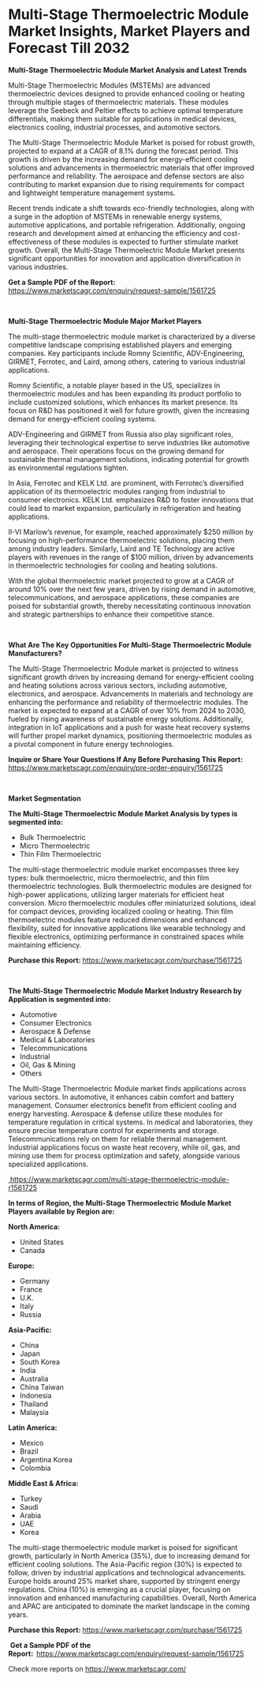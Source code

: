 <p><h1>Multi-Stage Thermoelectric Module Market Insights, Market Players and Forecast Till 2032</h1></p><p><strong>Multi-Stage Thermoelectric Module Market Analysis and Latest Trends</strong></p>
<p><p>Multi-Stage Thermoelectric Modules (MSTEMs) are advanced thermoelectric devices designed to provide enhanced cooling or heating through multiple stages of thermoelectric materials. These modules leverage the Seebeck and Peltier effects to achieve optimal temperature differentials, making them suitable for applications in medical devices, electronics cooling, industrial processes, and automotive sectors.</p><p>The Multi-Stage Thermoelectric Module Market is poised for robust growth, projected to expand at a CAGR of 8.1% during the forecast period. This growth is driven by the increasing demand for energy-efficient cooling solutions and advancements in thermoelectric materials that offer improved performance and reliability. The aerospace and defense sectors are also contributing to market expansion due to rising requirements for compact and lightweight temperature management systems.</p><p>Recent trends indicate a shift towards eco-friendly technologies, along with a surge in the adoption of MSTEMs in renewable energy systems, automotive applications, and portable refrigeration. Additionally, ongoing research and development aimed at enhancing the efficiency and cost-effectiveness of these modules is expected to further stimulate market growth. Overall, the Multi-Stage Thermoelectric Module Market presents significant opportunities for innovation and application diversification in various industries.</p></p>
<p><strong>Get a Sample PDF of the Report:&nbsp;</strong> <a href="https://www.marketscagr.com/enquiry/request-sample/1561725?utm_campaign=2194&utm_medium=2&utm_source=Github&utm_content=ia&utm_term=28022025&utm_id=multi-stage-thermoelectric-module">https://www.marketscagr.com/enquiry/request-sample/1561725</a></p>
<p>&nbsp;</p>
<p><strong>Multi-Stage Thermoelectric Module Major Market Players</strong></p>
<p><p>The multi-stage thermoelectric module market is characterized by a diverse competitive landscape comprising established players and emerging companies. Key participants include Romny Scientific, ADV-Engineering, GIRMET, Ferrotec, and Laird, among others, catering to various industrial applications.</p><p>Romny Scientific, a notable player based in the US, specializes in thermoelectric modules and has been expanding its product portfolio to include customized solutions, which enhances its market presence. Its focus on R&D has positioned it well for future growth, given the increasing demand for energy-efficient cooling systems.</p><p>ADV-Engineering and GIRMET from Russia also play significant roles, leveraging their technological expertise to serve industries like automotive and aerospace. Their operations focus on the growing demand for sustainable thermal management solutions, indicating potential for growth as environmental regulations tighten.</p><p>In Asia, Ferrotec and KELK Ltd. are prominent, with Ferrotec’s diversified application of its thermoelectric modules ranging from industrial to consumer electronics. KELK Ltd. emphasizes R&D to foster innovations that could lead to market expansion, particularly in refrigeration and heating applications.</p><p>II-VI Marlow’s revenue, for example, reached approximately $250 million by focusing on high-performance thermoelectric solutions, placing them among industry leaders. Similarly, Laird and TE Technology are active players with revenues in the range of $100 million, driven by advancements in thermoelectric technologies for cooling and heating solutions.</p><p>With the global thermoelectric market projected to grow at a CAGR of around 10% over the next few years, driven by rising demand in automotive, telecommunications, and aerospace applications, these companies are poised for substantial growth, thereby necessitating continuous innovation and strategic partnerships to enhance their competitive stance.</p></p>
<p>&nbsp;</p>
<p><strong>What Are The Key Opportunities For Multi-Stage Thermoelectric Module Manufacturers?</strong></p>
<p><p>The Multi-Stage Thermoelectric Module market is projected to witness significant growth driven by increasing demand for energy-efficient cooling and heating solutions across various sectors, including automotive, electronics, and aerospace. Advancements in materials and technology are enhancing the performance and reliability of thermoelectric modules. The market is expected to expand at a CAGR of over 10% from 2024 to 2030, fueled by rising awareness of sustainable energy solutions. Additionally, integration in IoT applications and a push for waste heat recovery systems will further propel market dynamics, positioning thermoelectric modules as a pivotal component in future energy technologies.</p></p>
<p><strong>Inquire or Share Your Questions If Any Before Purchasing This Report:</strong> <a href="https://www.marketscagr.com/enquiry/pre-order-enquiry/1561725?utm_campaign=2194&utm_medium=2&utm_source=Github&utm_content=ia&utm_term=28022025&utm_id=multi-stage-thermoelectric-module">https://www.marketscagr.com/enquiry/pre-order-enquiry/1561725</a></p>
<p>&nbsp;</p>
<p><strong>Market Segmentation</strong></p>
<p><strong>The Multi-Stage Thermoelectric Module Market Analysis by types is segmented into:</strong></p>
<p><ul><li>Bulk Thermoelectric</li><li>Micro Thermoelectric</li><li>Thin Film Thermoelectric</li></ul></p>
<p><p>The multi-stage thermoelectric module market encompasses three key types: bulk thermoelectric, micro thermoelectric, and thin film thermoelectric technologies. Bulk thermoelectric modules are designed for high-power applications, utilizing larger materials for efficient heat conversion. Micro thermoelectric modules offer miniaturized solutions, ideal for compact devices, providing localized cooling or heating. Thin film thermoelectric modules feature reduced dimensions and enhanced flexibility, suited for innovative applications like wearable technology and flexible electronics, optimizing performance in constrained spaces while maintaining efficiency.</p></p>
<p><strong>Purchase this Report:&nbsp;</strong><a href="https://www.marketscagr.com/purchase/1561725?utm_campaign=2194&utm_medium=2&utm_source=Github&utm_content=ia&utm_term=28022025&utm_id=multi-stage-thermoelectric-module">https://www.marketscagr.com/purchase/1561725</a></p>
<p>&nbsp;</p>
<p><strong>The Multi-Stage Thermoelectric Module Market Industry Research by Application is segmented into:</strong></p>
<p><ul><li>Automotive</li><li>Consumer Electronics</li><li>Aerospace & Defense</li><li>Medical & Laboratories</li><li>Telecommunications</li><li>Industrial</li><li>Oil, Gas & Mining</li><li>Others</li></ul></p>
<p><p>The Multi-Stage Thermoelectric Module market finds applications across various sectors. In automotive, it enhances cabin comfort and battery management. Consumer electronics benefit from efficient cooling and energy harvesting. Aerospace & defense utilize these modules for temperature regulation in critical systems. In medical and laboratories, they ensure precise temperature control for experiments and storage. Telecommunications rely on them for reliable thermal management. Industrial applications focus on waste heat recovery, while oil, gas, and mining use them for process optimization and safety, alongside various specialized applications.</p></p>
<p><a href="https://www.marketscagr.com/multi-stage-thermoelectric-module-r1561725?utm_campaign=2194&utm_medium=2&utm_source=Github&utm_content=ia&utm_term=28022025&utm_id=multi-stage-thermoelectric-module">&nbsp;https://www.marketscagr.com/multi-stage-thermoelectric-module-r1561725</a></p>
<p><strong>In terms of Region, the Multi-Stage Thermoelectric Module Market Players available by Region are:</strong></p>
<p>
    <p> <strong> North America: </strong>
        <ul>
            <li>United States</li>
            <li>Canada</li>
        </ul>
        </p> 
    <p> <strong> Europe: </strong>
        <ul>
            <li>Germany</li>
            <li>France</li>
            <li>U.K.</li>
            <li>Italy</li>
            <li>Russia</li>
        </ul>
        </p> 
    <p> <strong> Asia-Pacific: </strong>
        <ul>
            <li>China</li>
            <li>Japan</li>
            <li>South Korea</li>
            <li>India</li>
            <li>Australia</li>
            <li>China Taiwan</li>
            <li>Indonesia</li>
            <li>Thailand</li>
            <li>Malaysia</li>
        </ul>
        </p> 
    <p> <strong> Latin America: </strong>
        <ul>
            <li>Mexico</li>
            <li>Brazil</li>
            <li>Argentina Korea</li>
            <li>Colombia</li>
        </ul>
        </p> 
    <p> <strong> Middle East & Africa: </strong>
        <ul>
            <li>Turkey</li>
            <li>Saudi</li>
            <li>Arabia</li>
            <li>UAE</li>
            <li>Korea</li>
        </ul>
    </p>
    </p>
<p><p>The multi-stage thermoelectric module market is poised for significant growth, particularly in North America (35%), due to increasing demand for efficient cooling solutions. The Asia-Pacific region (30%) is expected to follow, driven by industrial applications and technological advancements. Europe holds around 25% market share, supported by stringent energy regulations. China (10%) is emerging as a crucial player, focusing on innovation and enhanced manufacturing capabilities. Overall, North America and APAC are anticipated to dominate the market landscape in the coming years.</p></p>
<p><strong>Purchase this Report: </strong><a href="https://www.marketscagr.com/purchase/1561725?utm_campaign=2194&utm_medium=2&utm_source=Github&utm_content=ia&utm_term=28022025&utm_id=multi-stage-thermoelectric-module">https://www.marketscagr.com/purchase/1561725</a></p>
<p>&nbsp;<strong>Get a Sample PDF of the Report:&nbsp;&nbsp;</strong><a href="https://www.marketscagr.com/enquiry/request-sample/1561725?utm_campaign=2194&utm_medium=2&utm_source=Github&utm_content=ia&utm_term=28022025&utm_id=multi-stage-thermoelectric-module">https://www.marketscagr.com/enquiry/request-sample/1561725</a></p>
<p><strong></strong></p>
<p>Check more reports on <a href="https://www.marketscagr.com/?utm_campaign=2194&utm_medium=2&utm_source=Github&utm_content=ia&utm_term=28022025&utm_id=multi-stage-thermoelectric-module">https://www.marketscagr.com/</a></p>
